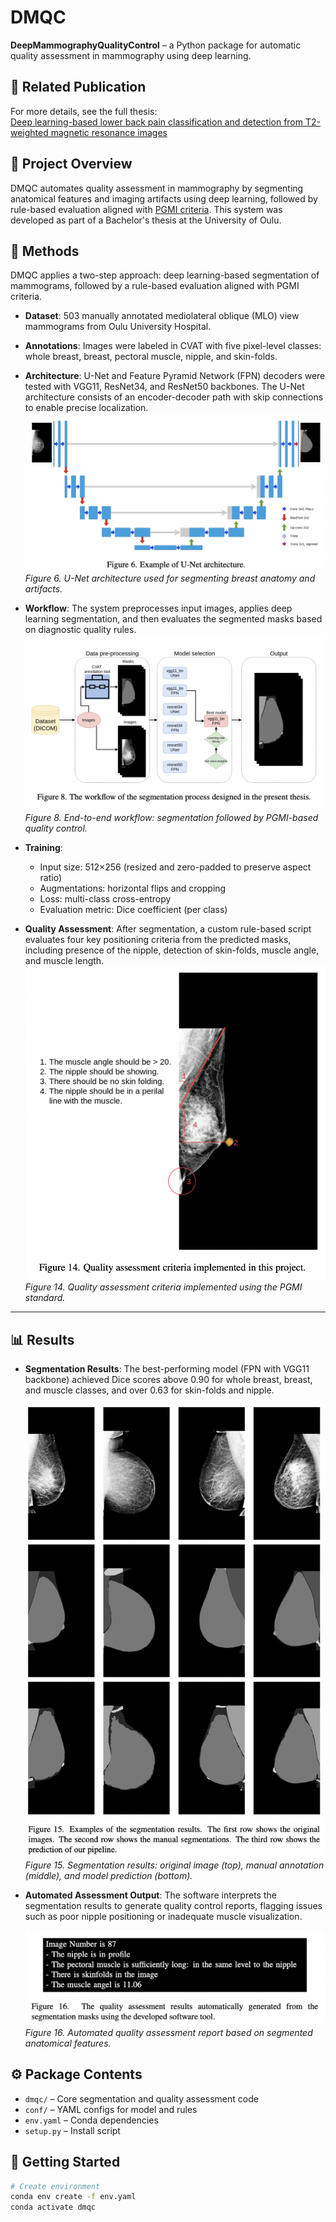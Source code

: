 # DMQC
**DeepMammographyQualityControl** – a Python package for automatic quality assessment in mammography using deep learning.


## 📄 Related Publication

For more details, see the full thesis:  
[Deep learning-based lower back pain classification and detection from T2-weighted magnetic resonance images](https://oulurepo.oulu.fi/bitstream/handle/10024/18084/nbnfioulu-202106178375.pdf?sequence=1&isAllowed=y)

## 📝 Project Overview

DMQC automates quality assessment in mammography by segmenting anatomical features and imaging artifacts using deep learning, followed by rule-based evaluation aligned with [PGMI criteria](https://radiopaedia.org/articles/pgmi-image-evaluation-system-of-mammography). This system was developed as part of a Bachelor's thesis at the University of Oulu.

## 🧠 Methods

DMQC applies a two-step approach: deep learning-based segmentation of mammograms, followed by a rule-based evaluation aligned with PGMI criteria.

- **Dataset**: 503 manually annotated mediolateral oblique (MLO) view mammograms from Oulu University Hospital.

- **Annotations**: Images were labeled in CVAT with five pixel-level classes: whole breast, breast, pectoral muscle, nipple, and skin-folds.

- **Architecture**: U-Net and Feature Pyramid Network (FPN) decoders were tested with VGG11, ResNet34, and ResNet50 backbones. The U-Net architecture consists of an encoder-decoder path with skip connections to enable precise localization.  
  ![U-Net Architecture](Figures/Figure6.png)  
  *Figure 6. U-Net architecture used for segmenting breast anatomy and artifacts.*

- **Workflow**: The system preprocesses input images, applies deep learning segmentation, and then evaluates the segmented masks based on diagnostic quality rules.  
  ![Workflow](Figures/Figure8.png)  
  *Figure 8. End-to-end workflow: segmentation followed by PGMI-based quality control.*

- **Training**:
  - Input size: 512×256 (resized and zero-padded to preserve aspect ratio)
  - Augmentations: horizontal flips and cropping
  - Loss: multi-class cross-entropy
  - Evaluation metric: Dice coefficient (per class)

- **Quality Assessment**: After segmentation, a custom rule-based script evaluates four key positioning criteria from the predicted masks, including presence of the nipple, detection of skin-folds, muscle angle, and muscle length.  
  ![PGMI Rules](Figures/Figure14.png)  
  *Figure 14. Quality assessment criteria implemented using the PGMI standard.*

---

## 📊 Results

- **Segmentation Results**: The best-performing model (FPN with VGG11 backbone) achieved Dice scores above 0.90 for whole breast, breast, and muscle classes, and over 0.63 for skin-folds and nipple.

  ![Segmentation Examples](Figures/Figure15.png)  
  *Figure 15. Segmentation results: original image (top), manual annotation (middle), and model prediction (bottom).*

- **Automated Assessment Output**: The software interprets the segmentation results to generate quality control reports, flagging issues such as poor nipple positioning or inadequate muscle visualization.

  ![Quality Report](Figures/Figure16.png)  
  *Figure 16. Automated quality assessment report based on segmented anatomical features.* 

## ⚙️ Package Contents

- `dmqc/` – Core segmentation and quality assessment code
- `conf/` – YAML configs for model and rules
- `env.yaml` – Conda dependencies
- `setup.py` – Install script

## 🚀 Getting Started

```bash
# Create environment
conda env create -f env.yaml
conda activate dmqc


